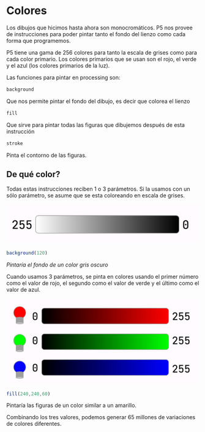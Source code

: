 # Colores
Los dibujos que hicimos hasta ahora son monocromáticos. P5 nos provee de instrucciones para poder pintar tanto el fondo del lienzo como cada forma que programemos.

P5 tiene una gama de 256 colores para tanto la escala de grises como para cada color primario. Los colores primarios que se usan son el rojo, el verde y el azul (los colores primarios de la luz).

Las funciones para pintar en processing son:
```js
background
```
Que nos permite pintar el fondo del dibujo, es decir que colorea el lienzo
```js
fill
```
Que sirve para pintar todas las figuras que dibujemos después de esta instrucción
```js
stroke
```
Pinta el contorno de las figuras.

## De qué color?

Todas estas instrucciones reciben 1 o 3 parámetros. Si la usamos con un sólo parámetro, se asume que se esta coloreando en escala de grises.

![color_gris](../images/grises.png)

```js
background(120)
```
_Pintaría el fondo de un color gris oscuro_

Cuando usamos 3 parámetros, se pinta en colores usando el primer número como el valor de rojo, el segundo como el valor de verde y el último como el valor de azul.

![color_rgb](../images/rgb.png)

```js
fill(240,240,60)
```
Pintaría las figuras de un color similar a un amarillo.

Combinando los tres valores, podemos generar 65 millones de variaciones de colores diferentes.
<!-- TODO: buscar si puedo hacer una tabla con colores hex -->
